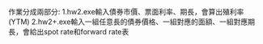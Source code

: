 作業分成兩部分:
1.hw2.exe輸入債券市價、票面利率、期長，會算出殖利率(YTM)
2.hw2+.exe輸入一組任意長的債券價格、一組對應的面額、一組對應期長，會給出spot rate和forward rate表

